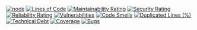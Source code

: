 [![node](https://img.shields.io/badge/node-18-iron)](https://nodejs.org/download/release/latest-iron/) [![Lines of Code](https://sonarcloud.io/api/project_badges/measure?project=drive-desktop-core&metric=ncloc)](https://sonarcloud.io/summary/new_code?id=drive-desktop-core) [![Maintainability Rating](https://sonarcloud.io/api/project_badges/measure?project=drive-desktop-core&metric=sqale_rating)](https://sonarcloud.io/summary/new_code?id=drive-desktop-core) [![Security Rating](https://sonarcloud.io/api/project_badges/measure?project=drive-desktop-core&metric=security_rating)](https://sonarcloud.io/summary/new_code?id=drive-desktop-core) [![Reliability Rating](https://sonarcloud.io/api/project_badges/measure?project=drive-desktop-core&metric=reliability_rating)](https://sonarcloud.io/summary/new_code?id=drive-desktop-core) [![Vulnerabilities](https://sonarcloud.io/api/project_badges/measure?project=drive-desktop-core&metric=vulnerabilities)](https://sonarcloud.io/summary/new_code?id=drive-desktop-core) [![Code Smells](https://sonarcloud.io/api/project_badges/measure?project=drive-desktop-core&metric=code_smells)](https://sonarcloud.io/summary/new_code?id=drive-desktop-core) [![Duplicated Lines (%)](https://sonarcloud.io/api/project_badges/measure?project=drive-desktop-core&metric=duplicated_lines_density)](https://sonarcloud.io/summary/new_code?id=drive-desktop-core) [![Technical Debt](https://sonarcloud.io/api/project_badges/measure?project=drive-desktop-core&metric=sqale_index)](https://sonarcloud.io/summary/new_code?id=drive-desktop-core) [![Coverage](https://sonarcloud.io/api/project_badges/measure?project=drive-desktop-core&metric=coverage)](https://sonarcloud.io/summary/new_code?id=drive-desktop-core) [![Bugs](https://sonarcloud.io/api/project_badges/measure?project=drive-desktop-core&metric=bugs)](https://sonarcloud.io/summary/new_code?id=drive-desktop-core)
